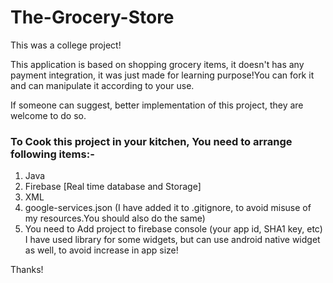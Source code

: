 # The-Grocery-Store

This was a college project!

This application is based on shopping grocery items, it doesn't has any payment integration, it was just made for learning purpose!You can fork it and can manipulate it according to your use.

If someone can suggest, better implementation of this project, they are welcome to do so.

### To Cook this project in your kitchen, You need to arrange following items:-
1. Java
2. Firebase [Real time database and Storage]
3. XML
4. google-services.json (I have added it to .gitignore, to avoid misuse of my resources.You should also do the same)
5. You need to Add project to firebase console (your app id, SHA1 key, etc)
I have used library for some widgets, but can use android native widget as well, to avoid increase in app size!

Thanks!

